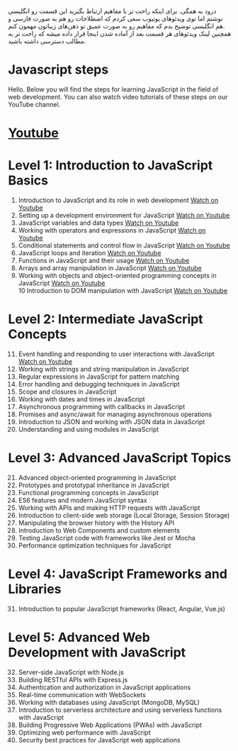 درود به همگی. برای اینکه راحت تر با مفاهیم ارتباط بگیرید این قسمت رو انگلیسی نوشتم اما توی ویدئوهای یوتیوب سعی کردم که اصطلاحات رو هم به صورت فارسی و هم انگلیسی توضیح بدم که مفاهیم رو به صورت عمیق تو ذهن‌های زیباتون مهمون کنم.   
همچنین لینک ویدئوهای هر قسمت بعد از آماده شدن اینجا قرار داده میشه که راحت تر به مطالب دسترسی داشته باشید.   

# Javascript steps 

Hello. Below you will find the steps for learning JavaScript in the field of web development. You can also watch video tutorials of these steps on our YouTube channel.

# [Youtube](https://www.youtube.com/@sadeghSourceCode)

# Level 1: Introduction to JavaScript Basics

1. Introduction to JavaScript and its role in web development  [Watch on Youtube](https://youtu.be/5tdjTqYbvv4)
2. Setting up a development environment for JavaScript [Watch on Youtube](https://youtu.be/5tdjTqYbvv4)
3. JavaScript variables and data types [Watch on Youtube](https://youtu.be/wlaWnG1pbU0)
4. Working with operators and expressions in JavaScript [Watch on Youtube](https://youtu.be/wlaWnG1pbU0)
5. Conditional statements and control flow in JavaScript [Watch on Youtube](https://youtu.be/wlaWnG1pbU0)
6. JavaScript loops and iteration [Watch on Youtube](https://youtu.be/wlaWnG1pbU0)
7. Functions in JavaScript and their usage [Watch on Youtube](https://youtu.be/wlaWnG1pbU0)
8. Arrays and array manipulation in JavaScript [Watch on Youtube](https://youtu.be/qJHT9-pYJiM)
9. Working with objects and object-oriented programming concepts in JavaScript [Watch on Youtube](https://youtu.be/qJHT9-pYJiM)   
10 Introduction to DOM manipulation with JavaScript [Watch on Youtube](https://youtu.be/qJHT9-pYJiM)

# Level 2: Intermediate JavaScript Concepts

11. Event handling and responding to user interactions with JavaScript [Watch on Youtube](https://youtu.be/_zXGx-TLu30?si=7QCaaK9B_QkZlRiD)
12. Working with strings and string manipulation in JavaScript
13. Regular expressions in JavaScript for pattern matching
14. Error handling and debugging techniques in JavaScript
15. Scope and closures in JavaScript
16. Working with dates and times in JavaScript
17. Asynchronous programming with callbacks in JavaScript
18. Promises and async/await for managing asynchronous operations
19. Introduction to JSON and working with JSON data in JavaScript
20. Understanding and using modules in JavaScript

# Level 3: Advanced JavaScript Topics

21. Advanced object-oriented programming in JavaScript
22. Prototypes and prototypal inheritance in JavaScript
23. Functional programming concepts in JavaScript
24. ES6 features and modern JavaScript syntax
25. Working with APIs and making HTTP requests with JavaScript
26. Introduction to client-side web storage (Local Storage, Session Storage)
27. Manipulating the browser history with the History API
28. Introduction to Web Components and custom elements
29. Testing JavaScript code with frameworks like Jest or Mocha
30. Performance optimization techniques for JavaScript

# Level 4: JavaScript Frameworks and Libraries

31. Introduction to popular JavaScript frameworks (React, Angular, Vue.js)

# Level 5: Advanced Web Development with JavaScript

32. Server-side JavaScript with Node.js
33. Building RESTful APIs with Express.js
34. Authentication and authorization in JavaScript applications
35. Real-time communication with WebSockets
36. Working with databases using JavaScript (MongoDB, MySQL)
37. Introduction to serverless architecture and using serverless functions with JavaScript
38. Building Progressive Web Applications (PWAs) with JavaScript
39. Optimizing web performance with JavaScript
40. Security best practices for JavaScript web applications
